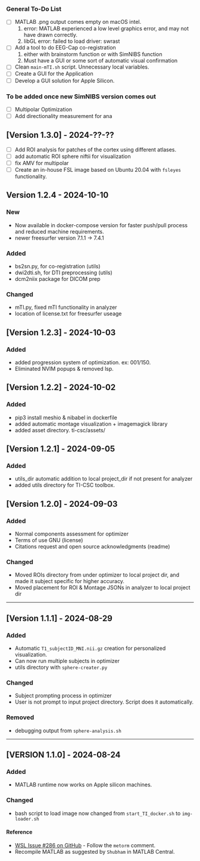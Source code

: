 ### General To-Do List
- [ ] MATLAB .png output comes empty on macOS intel.
    1. error: MATLAB experienced a low level graphics error, and may not have drawn correctly.
    2. libGL error: failed to load driver: swrast
- [ ] Add a tool to do EEG-Cap co-registration
    1. either with brainstorm function or with SimNIBS function
    2. Must have a GUI or some sort of automatic visual confirmation
- [ ] Clean `main-mTI.sh` script. Unnecessary local variables. 
- [ ] Create a GUI for the Application
- [ ] Develop a GUI solution for Apple Silicon.

### To be added once new SimNIBS version comes out
- [ ] Multipolar Optimization
- [ ] Add directionality measurement for ana

## [Version 1.3.0] - 2024-??-??
- [ ] Add ROI analysis for patches of the cortex using different atlases.
- [ ] add automatic ROI sphere niftii for visualization
- [ ] fix AMV for multipolar
- [ ] Create an in-house FSL image based on Ubuntu 20.04 with `fsleyes` functionality.

## Version 1.2.4 - 2024-10-10

### New
- Now available in docker-compose version for faster push/pull process and reduced machine requirements.
- newer freesurfer version 7.1.1 -> 7.4.1

### Added
- bs2sn.py, for co-registration (utils)
- dwi2dti.sh, for DTI preprocessing (utils)
- dcm2niix package for DICOM prep

### Changed
- mTI.py, fixed mTI functionality in analyzer
- location of license.txt for freesurfer useage

## [Version 1.2.3] - 2024-10-03

### Added
- added progression system of optimization. ex: 001/150.
- Eliminated NVIM popups & removed lsp.

## [Version 1.2.2] - 2024-10-02

### Added
- pip3 install meshio & nibabel in dockerfile
- added automatic montage visualization + imagemagick library
- added asset directory. ti-csc/assets/

## [Version 1.2.1] - 2024-09-05

### Added
- utils_dir automatic addition to local project_dir if not present for analyzer
- added utils directory for TI-CSC toolbox.

## [Version 1.2.0] - 2024-09-03

### Added
- Normal components assessment for optimizer
- Terms of use GNU (license)
- Citations request and open source acknowledgments (readme)

### Changed
- Moved ROIs directory from under optimizer to local project dir, and made it subject specific for higher accuracy.
- Moved placement for ROI & Montage JSONs in analyzer to local project dir

---

## [Version 1.1.1] - 2024-08-29

### Added
- Automatic `T1_subjectID_MNI.nii.gz` creation for personalized visualization.
- Can now run multiple subjects in optimizer
- utils directory with `sphere-creater.py`

### Changed
- Subject prompting process in optimizer 
- User is not prompt to input project directory. Script does it automatically.

### Removed
- debugging output from `sphere-analysis.sh`

---

## [VERSION 1.1.0] - 2024-08-24

### Added
- MATLAB runtime now works on Apple silicon machines.

### Changed
- bash script to load image now changed from `start_TI_docker.sh` to `img-loader.sh`

#### Reference
- [WSL Issue #286 on GitHub](https://github.com/microsoft/WSL/issues/286) - Follow the `metorm` comment.
- Recompile MATLAB as suggested by `Shubham` in MATLAB Central.

